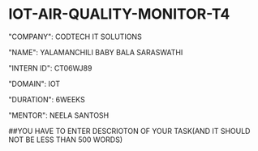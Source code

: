 # IOT-AIR-QUALITY-MONITOR-T4

"COMPANY": CODTECH IT SOLUTIONS

"NAME": YALAMANCHILI BABY BALA SARASWATHI

"INTERN ID": CT06WJ89

"DOMAIN": IOT

"DURATION": 6WEEKS

"MENTOR": NEELA SANTOSH

##YOU HAVE TO ENTER DESCRIOTON OF YOUR TASK(AND IT SHOULD NOT BE LESS THAN 500 WORDS)
